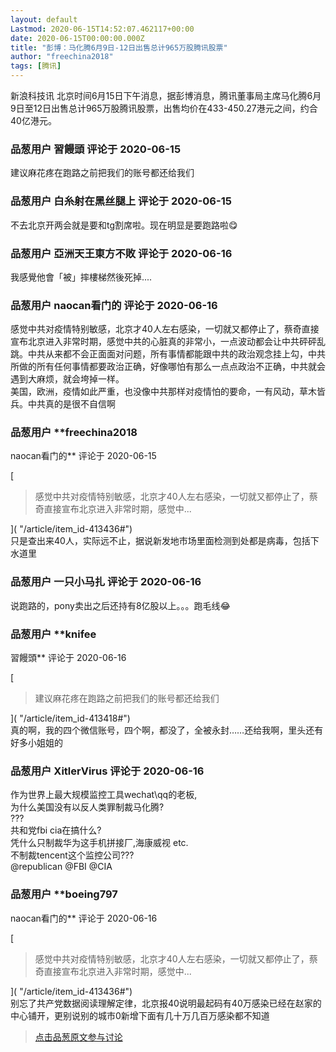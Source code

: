 ```yaml
---
layout: default
Lastmod: 2020-06-15T14:52:07.462117+00:00
date: 2020-06-15T00:00:00.000Z
title: "彭博：马化腾6月9日-12日出售总计965万股腾讯股票"
author: "freechina2018"
tags: [腾讯]
---
```


新浪科技讯 北京时间6月15日下午消息，据彭博消息，腾讯董事局主席马化腾6月9日至12日出售总计965万股腾讯股票，出售均价在433-450.27港元之间，约合40亿港元。

            
### 品葱用户 **習饅頭** 评论于 2020-06-15
        
建议麻花疼在跑路之前把我们的账号都还给我们
        


            
### 品葱用户 **白糸射在黑丝腿上** 评论于 2020-06-15
        
不去北京开两会就是要和tg割席啦。现在明显是要跑路啦😋
        


            
### 品葱用户 **亞洲天王東方不敗** 评论于 2020-06-16
        
我感覺他會「被」摔樓梯然後死掉....
        


            
### 品葱用户 **naocan看门的** 评论于 2020-06-16
        
感觉中共对疫情特别敏感，北京才40人左右感染，一切就又都停止了，蔡奇直接宣布北京进入非常时期，感觉中共的心脏真的非常小，一点波动都会让中共砰砰乱跳。中共从来都不会正面面对问题，所有事情都能跟中共的政治观念挂上勾，中共所做的所有任何事情都要政治正确，好像哪怕有那么一点点政治不正确，中共就会遇到大麻烦，就会垮掉一样。  
美国，欧洲，疫情如此严重，也没像中共那样对疫情怕的要命，一有风动，草木皆兵。中共真的是很不自信啊
        


            
### 品葱用户 **freechina2018 
naocan看门的** 评论于 2020-06-15
        
[

> 感觉中共对疫情特别敏感，北京才40人左右感染，一切就又都停止了，蔡奇直接宣布北京进入非常时期，感觉中...

]( "/article/item_id-413436#")  
只是查出来40人，实际远不止，据说新发地市场里面检测到处都是病毒，包括下水道里
        


            
### 品葱用户 **一只小马扎** 评论于 2020-06-16
        
说跑路的，pony卖出之后还持有8亿股以上。。。跑毛线😂
        


            
### 品葱用户 **knifee 
習饅頭** 评论于 2020-06-16
        
[

> 建议麻花疼在跑路之前把我们的账号都还给我们

]( "/article/item_id-413418#")  
真的啊，我的四个微信账号，四个啊，都没了，全被永封……还给我啊，里头还有好多小姐姐的
        


            
### 品葱用户 **XitlerVirus** 评论于 2020-06-16
        
作为世界上最大规模监控工具wechat\\qq的老板,  
为什么美国没有以反人类罪制裁马化腾?  
???  
共和党fbi cia在搞什么?  
凭什么只制裁华为这手机拼接厂,海康威视 etc.  
不制裁tencent这个监控公司???  
@republican @FBI @CIA
        


            
### 品葱用户 **boeing797 
naocan看门的** 评论于 2020-06-16
        
[

> 感觉中共对疫情特别敏感，北京才40人左右感染，一切就又都停止了，蔡奇直接宣布北京进入非常时期，感觉中...

]( "/article/item_id-413436#")  
别忘了共产党数据阅读理解定律，北京报40说明最起码有40万感染已经在赵家的中心铺开，更别说别的城市0新增下面有几十万几百万感染都不知道
        






> [点击品葱原文参与讨论](https://pincong.rocks/article/20414)

